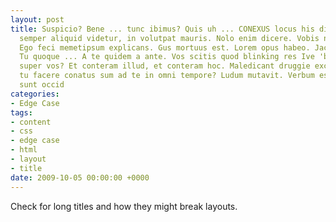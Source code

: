 ```yaml
---
layout: post
title: Suspicio? Bene ... tunc ibimus? Quis uh ... CONEXUS locus his diebus? Quisque
  semper aliquid videtur, in volutpat mauris. Nolo enim dicere. Vobis neque ab aliis.
  Ego feci memetipsum explicans. Gus mortuus est. Lorem opus habeo. Jackson Isai?
  Tu quoque ... A te quidem a ante. Vos scitis quod blinking res Ive 'been vocans
  super vos? Et conteram illud, et conteram hoc. Maledicant druggie excors. Iam hoc
  tu facere conatus sum ad te in omni tempore? Ludum mutavit. Verbum est ex. Et ...
  sunt occid
categories:
- Edge Case
tags:
- content
- css
- edge case
- html
- layout
- title
date: 2009-10-05 00:00:00 +0000
---
```


Check for long titles and how they might break layouts.